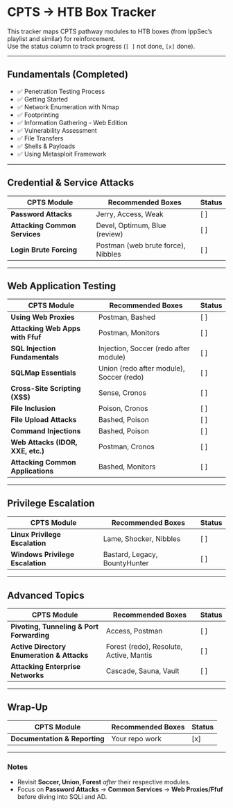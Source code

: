 # CPTS → HTB Box Tracker

This tracker maps CPTS pathway modules to HTB boxes (from IppSec’s playlist and similar) for reinforcement.  
Use the status column to track progress (`[ ]` not done, `[x]` done).

---

## Fundamentals (Completed)
- ✅ Penetration Testing Process  
- ✅ Getting Started  
- ✅ Network Enumeration with Nmap  
- ✅ Footprinting  
- ✅ Information Gathering - Web Edition  
- ✅ Vulnerability Assessment  
- ✅ File Transfers  
- ✅ Shells & Payloads  
- ✅ Using Metasploit Framework  

---

## Credential & Service Attacks
| CPTS Module                   | Recommended Boxes                  | Status |
| ----------------------------- | ---------------------------------- | ------ |
| **Password Attacks**          | Jerry, Access, Weak                | [  ]   |
| **Attacking Common Services** | Devel, Optimum, Blue (review)      | [  ]   |
| **Login Brute Forcing**       | Postman (web brute force), Nibbles | [  ]   |

---

## Web Application Testing
| CPTS Module                       | Recommended Boxes                        | Status |
| --------------------------------- | ---------------------------------------- | ------ |
| **Using Web Proxies**             | Postman, Bashed                          | [  ]   |
| **Attacking Web Apps with Ffuf**  | Postman, Monitors                        | [  ]   |
| **SQL Injection Fundamentals**    | Injection, Soccer (redo after module)    | [  ]   |
| **SQLMap Essentials**             | Union (redo after module), Soccer (redo) | [  ]   |
| **Cross-Site Scripting (XSS)**    | Sense, Cronos                            | [  ]   |
| **File Inclusion**                | Poison, Cronos                           | [  ]   |
| **File Upload Attacks**           | Bashed, Poison                           | [  ]   |
| **Command Injections**            | Bashed, Poison                           | [  ]   |
| **Web Attacks (IDOR, XXE, etc.)** | Postman, Cronos                          | [  ]   |
| **Attacking Common Applications** | Bashed, Monitors                         | [  ]   |

---

## Privilege Escalation
| CPTS Module                      | Recommended Boxes             | Status |
| -------------------------------- | ----------------------------- | ------ |
| **Linux Privilege Escalation**   | Lame, Shocker, Nibbles        | [  ]   |
| **Windows Privilege Escalation** | Bastard, Legacy, BountyHunter | [  ]   |

---

## Advanced Topics
| CPTS Module                                | Recommended Boxes                       | Status |
| ------------------------------------------ | --------------------------------------- | ------ |
| **Pivoting, Tunneling & Port Forwarding**  | Access, Postman                         | [  ]   |
| **Active Directory Enumeration & Attacks** | Forest (redo), Resolute, Active, Mantis | [  ]   |
| **Attacking Enterprise Networks**          | Cascade, Sauna, Vault                   | [  ]   |

---

## Wrap-Up
| CPTS Module                   | Recommended Boxes | Status |
| ----------------------------- | ----------------- | ------ |
| **Documentation & Reporting** | Your repo work    | [x]    |

---

### Notes
- Revisit **Soccer, Union, Forest** *after* their respective modules.  
- Focus on **Password Attacks** → **Common Services** → **Web Proxies/Ffuf** before diving into SQLi and AD. 

